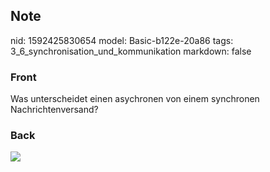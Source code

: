 ## Note
nid: 1592425830654
model: Basic-b122e-20a86
tags: 3_6_synchronisation_und_kommunikation
markdown: false

### Front
Was unterscheidet einen asychronen von einem synchronen Nachrichtenversand?

### Back
<img src="paste-de9b87830f40ffe67d0c16c5ad23a8830816302e.jpg">
